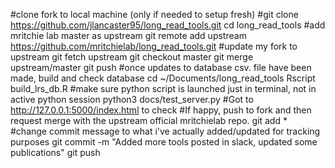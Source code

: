 #clone fork to local machine (only if needed to setup fresh)
#git clone https://github.com/jlancaster95/long_read_tools.git
cd long_read_tools
#add mritchie lab master as upstream
git remote add upstream https://github.com/mritchielab/long_read_tools.git
#update my fork to upstream
git fetch upstream
git checkout master
git merge upstream/master
git push 
#once updates to database csv. file have been made, build and check database
cd ~/Documents/long_read_tools
Rscript build_lrs_db.R 
#make sure python script is launched just in terminal, not in active python session
python3 docs/test_server.py
#Got to http://127.0.0.1:5000/index.html to check
#If happy, push to fork and then request merge with the upstream official mritchielab repo.
git add *
#change commit message to what i've actually added/updated for tracking purposes
git commit -m "Added more tools posted in slack, updated some publications"
git push
